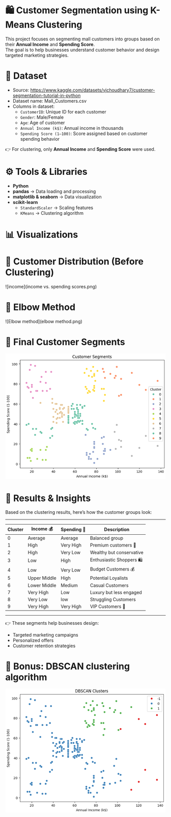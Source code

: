 # 🛍️ Customer Segmentation using K-Means Clustering

This project focuses on segmenting mall customers into groups based on their **Annual Income** and **Spending Score**.  
The goal is to help businesses understand customer behavior and design targeted marketing strategies.

# 📂 Dataset
- Source: https://www.kaggle.com/datasets/vjchoudhary7/customer-segmentation-tutorial-in-python
- Dataset name: Mall_Customers.csv  
- Columns in dataset:
  - `CustomerID`: Unique ID for each customer
  - `Gender`: Male/Female
  - `Age`: Age of customer
  - `Annual Income (k$)`: Annual income in thousands
  - `Spending Score (1–100)`: Score assigned based on customer spending behavior

👉 For clustering, only **Annual Income** and **Spending Score** were used.

# ⚙️ Tools & Libraries
- **Python**
- **pandas** → Data loading and processing  
- **matplotlib & seaborn** → Data visualization  
- **scikit-learn**
  - `StandardScaler` → Scaling features
  - `KMeans` → Clustering algorithm
 
# 📊 Visualizations

# 🔹 Customer Distribution (Before Clustering)
![income](income vs. spending scores.png)

# 🔹 Elbow Method
![Elbow method](elbow method.png)

# 🔹 Final Customer Segments
![Clusters](clusters.png)

# 📌 Results & Insights
Based on the clustering results, here’s how the customer groups look:

----------------------------------------------------------------------
| Cluster | Income 💰    | Spending 💸  | Description                |
|---------|--------------|--------------|-----------------------------|
| 0       | Average      | Average      | Balanced group             |
| 1       | High         | Very High    | Premium customers 💎      |
| 2       | High         | Very Low     | Wealthy but conservative   |
| 3       | Low          | High         | Enthusiastic Shoppers 🛍️  |
| 4       | Low          | Very Low     | Budget Customers 💰        |
| 5       | Upper Middle | High         | Potential Loyalists        |
| 6       | Lower Middle | Medium       | Casual Customers           |
| 7       | Very High    | Low          | Luxury but less engaged    |
| 8       | Very Low     | low          | Struggling Customers       |
| 9       | Very High    | Very High    | VIP Customers 👑          |
---------------------------------------------------------------------

👉 These segments help businesses design:
- Targeted marketing campaigns
- Personalized offers
- Customer retention strategies

# 🎁 Bonus: DBSCAN clustering algorithm
![DBSCAN](dbscan.png)
